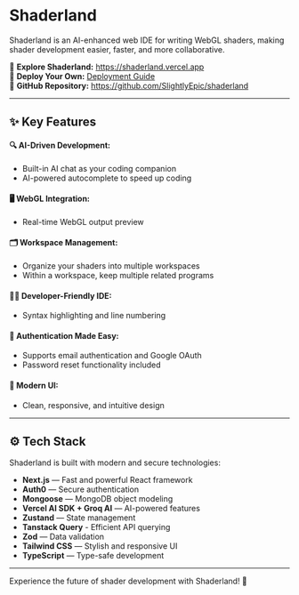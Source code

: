 # Shaderland
Shaderland is an AI-enhanced web IDE for writing WebGL shaders, making shader development easier, faster, and more collaborative.

🎨 **Explore Shaderland:** https://shaderland.vercel.app  
🚀 **Deploy Your Own:**  [Deployment Guide](https://github.com/SlightlyEpic/shaderland/Deploy_Guide.md)  
📂 **GitHub Repository:** https://github.com/SlightlyEpic/shaderland  

---

## ✨ Key Features

#### 🔍 AI-Driven Development:
- Built-in AI chat as your coding companion
- AI-powered autocomplete to speed up coding


#### 🖥️ WebGL Integration:
- Real-time WebGL output preview

#### 🗂 Workspace Management:
- Organize your shaders into multiple workspaces
- Within a workspace, keep multiple related programs

#### 🧑‍💻 Developer-Friendly IDE:
- Syntax highlighting and line numbering


#### 🔑 Authentication Made Easy:
- Supports email authentication and Google OAuth
- Password reset functionality included

#### 📱 Modern UI:
- Clean, responsive, and intuitive design

---

## ⚙️ Tech Stack
Shaderland is built with modern and secure technologies:

- **Next.js** — Fast and powerful React framework
- **Auth0** — Secure authentication
- **Mongoose** — MongoDB object modeling
- **Vercel AI SDK + Groq AI** — AI-powered features
- **Zustand** — State management
- **Tanstack Query** - Efficient API querying
- **Zod** — Data validation
- **Tailwind CSS** — Stylish and responsive UI
- **TypeScript** — Type-safe development

--- 
Experience the future of shader development with Shaderland! 🎉